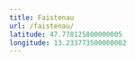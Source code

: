 ```yaml
---
title: Faistenau
url: /faistenau/
latitude: 47.778125800000005
longitude: 13.233773500000002
---
```

